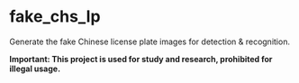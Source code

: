# fake_chs_lp

Generate the fake Chinese license plate images for detection &amp; recognition.

**Important: This project is used for study and research, prohibited for illegal usage.**

